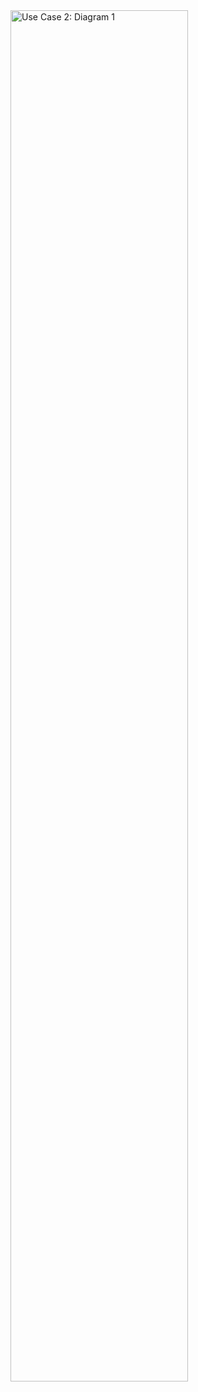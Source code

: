 
<img src="./use_case_2_1.png" alt="Use Case 2: Diagram 1" style="width: 75%; float: none; align: middle;"/>
